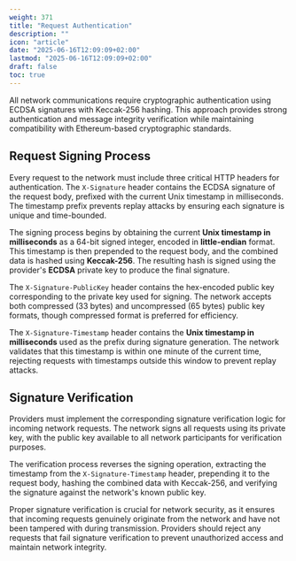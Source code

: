 ```yaml
---
weight: 371
title: "Request Authentication"
description: ""
icon: "article"
date: "2025-06-16T12:09:09+02:00"
lastmod: "2025-06-16T12:09:09+02:00"
draft: false
toc: true
---
```

All network communications require cryptographic authentication using ECDSA signatures with Keccak-256 hashing. This approach provides strong authentication and message integrity verification while maintaining compatibility with Ethereum-based cryptographic standards.

## Request Signing Process
Every request to the network must include three critical HTTP headers for authentication. The `X-Signature` header contains the ECDSA signature of the request body, prefixed with the current Unix timestamp in milliseconds. The timestamp prefix prevents replay attacks by ensuring each signature is unique and time-bounded.

The signing process begins by obtaining the current **Unix timestamp in milliseconds** as a 64-bit signed integer, encoded in **little-endian** format. This timestamp is then prepended to the request body, and the combined data is hashed using **Keccak-256**. The resulting hash is signed using the provider's **ECDSA** private key to produce the final signature.

The `X-Signature-PublicKey` header contains the hex-encoded public key corresponding to the private key used for signing. The network accepts both compressed (33 bytes) and uncompressed (65 bytes) public key formats, though compressed format is preferred for efficiency.

The `X-Signature-Timestamp` header contains the **Unix timestamp in milliseconds** used as the prefix during signature generation. The network validates that this timestamp is within one minute of the current time, rejecting requests with timestamps outside this window to prevent replay attacks.

## Signature Verification
Providers must implement the corresponding signature verification logic for incoming network requests. The network signs all requests using its private key, with the public key available to all network participants for verification purposes.

The verification process reverses the signing operation, extracting the timestamp from the `X-Signature-Timestamp` header, prepending it to the request body, hashing the combined data with Keccak-256, and verifying the signature against the network's known public key.

Proper signature verification is crucial for network security, as it ensures that incoming requests genuinely originate from the network and have not been tampered with during transmission. Providers should reject any requests that fail signature verification to prevent unauthorized access and maintain network integrity.